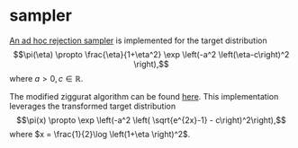 # sampler

[An ad hoc rejection sampler](/rejection_sampler/rejection_sampler.R) is implemented for the target distribution
$$\pi(\eta) \propto \frac{\eta}{1+\eta^2} \exp \left(-a^2 \left(\eta-c\right)^2 \right),$$
where $a > 0, c \in \mathbb{R}$.

The modified ziggurat algorithm can be found [here](/rejection_transformed/rejection_sampler_transformed.R). This implementation leverages the transformed target distribution
$$\pi(x) \propto \exp \left(-a^2 \left( \sqrt{e^{2x}-1} - c\right)^2\right),$$
where $x = \frac{1}{2}\log \left(1+\eta \right)^2$.